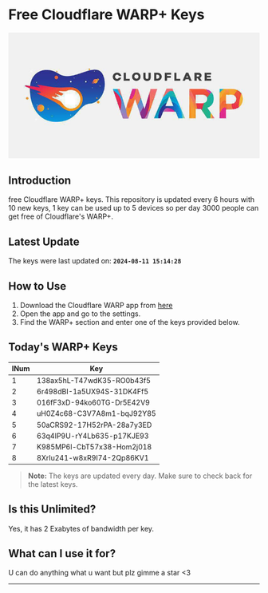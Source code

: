 
# Free Cloudflare WARP+ Keys

![Banner](asset/IMG_20240629_142710_129.jpg)

## Introduction

free Cloudflare WARP+ keys. This repository is updated every 6 hours with 10 new keys, 1 key can be used up to 5 devices so per day 3000 people can get free of Cloudflare's WARP+.

## Latest Update

The keys were last updated on: **`2024-08-11 15:14:28`**

## How to Use

1. Download the Cloudflare WARP app from [here](https://1.1.1.1/)
2. Open the app and go to the settings.
3. Find the WARP+ section and enter one of the keys provided below.

## Today's WARP+ Keys

| INum | Key |
|-------|-----|
| 1     | 138ax5hL-T47wdK35-RO0b43f5               |
| 2     | 6r498dBI-1a5UX94S-31DK4Ff5               |
| 3     | 016fF3xD-94ko60TG-Dr5E42V9               |
| 4     | uH0Z4c68-C3V7A8m1-bqJ92Y85               |
| 5     | 50aCRS92-17H52rPA-28a7y3ED               |
| 6     | 63q4IP9U-rY4Lb635-p17KJE93               |
| 7     | K985MP6l-CbT57x38-Hom2j018               |
| 8     | 8XrIu241-w8xR9I74-2Qp86KV1               |


> **Note:** The keys are updated every day. Make sure to check back for the latest keys.

## Is this Unlimited?

Yes, it has 2 Exabytes of bandwidth per key.

## What can I use it for?
U can do anything what u want but plz gimme a star <3

---
